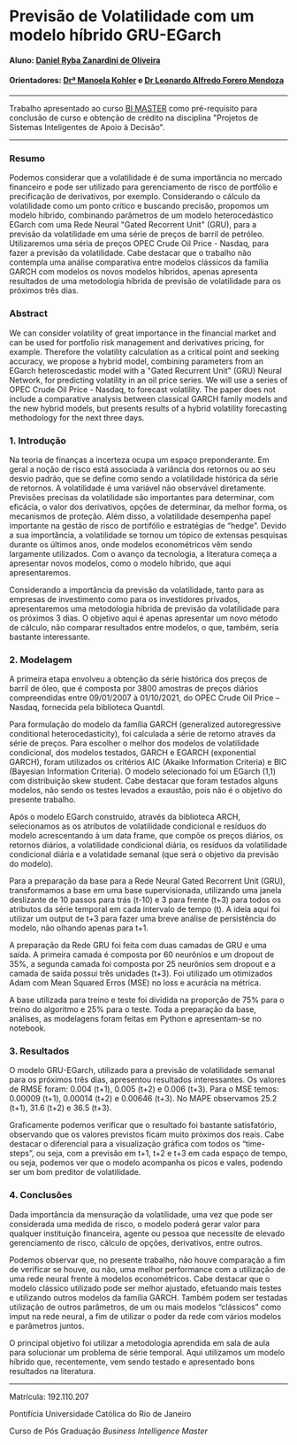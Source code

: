 <!-- antes de enviar a versão final, solicitamos que todos os comentários, colocados para orientação ao aluno, sejam removidos do arquivo -->
# Previsão de Volatilidade com um modelo híbrido GRU-EGarch

#### Aluno: [Daniel Ryba Zanardini de Oliveira](https://github.com/DanielRZO)
#### Orientadores: [Drª Manoela Kohler](https://github.com/) e [Dr Leonardo Alfredo Forero Mendoza](https://github.com/leofome8)

---

Trabalho apresentado ao curso [BI MASTER](https://ica.puc-rio.ai/bi-master) como pré-requisito para conclusão de curso e obtenção de crédito na disciplina "Projetos de Sistemas Inteligentes de Apoio à Decisão".  

---

### Resumo

Podemos considerar que a volatilidade é de suma importância no mercado financeiro e pode ser utilizado para gerenciamento de risco de portfólio e precificação de derivativos, por exemplo. Considerando o cálculo da volatilidade como um ponto crítico e buscando precisão, propomos um modelo híbrido, combinando parâmetros de um modelo heterocedástico EGarch com uma Rede Neural "Gated Recorrent Unit" (GRU), para a previsão da volatilidade em uma série de preços de barril de petróleo. Utilizaremos uma séria de preços OPEC Crude Oil Price - Nasdaq, para fazer a previsão da volatilidade. Cabe destacar que o trabalho não contempla uma análise comparativa entre modelos clássicos da família GARCH com modelos os novos modelos híbridos, apenas apresenta resultados de uma metodologia híbrida de previsão de volatilidade para os próximos três dias.

### Abstract 

We can consider volatility of great importance in the financial market and can be used for portfolio risk management and derivatives pricing, for example. Therefore the volatility calculation as a critical point and seeking accuracy, we propose a hybrid model, combining parameters from an EGarch heteroscedastic model with a "Gated Recurrent Unit" (GRU) Neural Network, for predicting volatility in an oil price series. We will use a series of OPEC Crude Oil Price - Nasdaq, to forecast volatility. The paper does not include a comparative analysis between classical GARCH family models and the new hybrid models, but presents results of a hybrid volatility forecasting methodology for the next three days.

### 1. Introdução

Na teoria de finanças a incerteza ocupa um espaço preponderante. Em geral a noção de risco está associada à variância dos retornos ou ao seu desvio padrão, que se define como sendo a volatilidade histórica da série de retornos. A volatilidade é uma variável não observável diretamente.  Previsões precisas da volatilidade são importantes para determinar, com eficácia, o valor dos derivativos, opções de determinar, da melhor forma, os mecanismos de proteção. Além disso, a volatilidade desempenha papel importante na gestão de risco de portifólio e estratégias de “hedge”.  Devido a sua importância, a volatilidade se tornou um tópico de extensas pesquisas durante os últimos anos, onde modelos econométricos vêm sendo largamente utilizados. Com o avanço da tecnologia, a literatura começa a apresentar novos modelos, como o modelo híbrido, que aqui apresentaremos.

Considerando a importância da previsão da volatilidade, tanto para as empresas de investimento como para os investidores privados, apresentaremos uma metodologia híbrida de previsão da volatilidade para os próximos 3 dias. O objetivo aqui é apenas apresentar um novo método de cálculo, não comparar resultados entre modelos, o que, também, seria bastante interessante. 

### 2. Modelagem

A primeira etapa envolveu a obtenção da série histórica dos preços de barril de óleo, que é composta por 3800 amostras de preços diários compreendidas entre 09/01/2007 à 01/10/2021, do OPEC Crude Oil Price – Nasdaq, fornecida pela biblioteca Quantdl. 

Para formulação do modelo da família GARCH (generalized autoregressive conditional heterocedasticity), foi calculada a série de retorno através da série de preços. Para escolher o melhor dos modelos de volatilidade condicional, dos modelos testados, GARCH e EGARCH (exponential GARCH), foram utilizados os critérios AIC (Akaike Information Criteria) e BIC (Bayesian Information Criteria). O modelo selecionado foi um EGarch (1,1) com distribuição skew student. Cabe destacar que foram testados alguns modelos, não sendo os testes levados a exaustão, pois não é o objetivo do presente trabalho.

Após o modelo EGarch construído, através da biblioteca ARCH, selecionamos as os atributos de volatilidade condicional e resíduos do modelo acrescentando à um data frame, que compõe os preços diários, os retornos diários, a volatilidade condicional diária, os resíduos da volatilidade condicional diária e a volatidade semanal (que será o objetivo da previsão do modelo). 

Para a preparação da base para a Rede Neural Gated Recorrent Unit (GRU), transformamos a base em uma base supervisionada, utilizando uma janela deslizante de 10 passos para trás (t-10) e 3 para frente (t+3) para todos os atributos da série temporal em cada intervalo de tempo (t). A ideia aqui foi utilizar um output de t+3 para fazer uma breve análise de persistência do modelo, não olhando apenas para t+1. 

A preparação da Rede GRU foi feita com duas camadas de GRU e uma saída. A primeira camada é composta por 60 neurônios e um dropout de 35%, a segunda camada foi composta por 25 neurônios sem dropout e a camada de saída possui três unidades (t+3). Foi utilizado um otimizados Adam com Mean Squared Erros (MSE) no loss e acurácia na métrica.

A base utilizada para treino e teste foi dividida na proporção de 75% para o treino do algoritmo e 25% para o teste. Toda a preparação da base, análises, as modelagens foram feitas em Python e apresentam-se no notebook.
### 3. Resultados

O modelo GRU-EGarch, utilizado para a previsão de volatilidade semanal para os próximos três dias, apresentou resultados interessantes. Os valores de RMSE foram: 0.004 (t+1), 0.005 (t+2) e 0.006 (t+3). Para o MSE temos: 0.00009 (t+1), 0.00014 (t+2) e 0.00646 (t+3). No MAPE observamos 25.2 (t+1), 31.6 (t+2) e 36.5 (t+3).

Graficamente podemos verificar que o resultado foi bastante satisfatório, observando que os valores previstos ficam muito próximos dos reais. Cabe destacar o diferencial para a visualização gráfica com todos os “time-steps”, ou seja, com a previsão em t+1, t+2 e t+3 em cada espaço de tempo, ou seja, podemos ver que o modelo acompanha os picos e vales, podendo ser um bom preditor de volatilidade.

### 4. Conclusões

Dada importância da mensuração da volatilidade, uma vez que pode ser considerada uma medida de risco, o modelo poderá gerar valor para qualquer instituição financeira, agente ou pessoa que necessite de elevado gerenciamento de risco, cálculo de opções, derivativos, entre outros.

Podemos observar que, no presente trabalho, não houve comparação a fim de verificar se houve, ou não, uma melhor performance com a utilização de uma rede neural frente à modelos econométricos. Cabe destacar que o modelo clássico utilizado pode ser melhor ajustado, efetuando mais testes e utilizando outros modelos da família GARCH. Também podem ser testadas utilização de outros parâmetros, de um ou mais modelos “clássicos” como imput na rede neural, a fim de utilizar o poder da rede com vários modelos e parâmetros juntos. 

O principal objetivo foi utilizar a metodologia aprendida em sala de aula para solucionar um problema de série temporal. Aqui utilizamos um modelo híbrido que, recentemente, vem sendo testado e apresentado bons resultados na literatura. 

---

Matrícula: 192.110.207

Pontifícia Universidade Católica do Rio de Janeiro

Curso de Pós Graduação *Business Intelligence Master*
